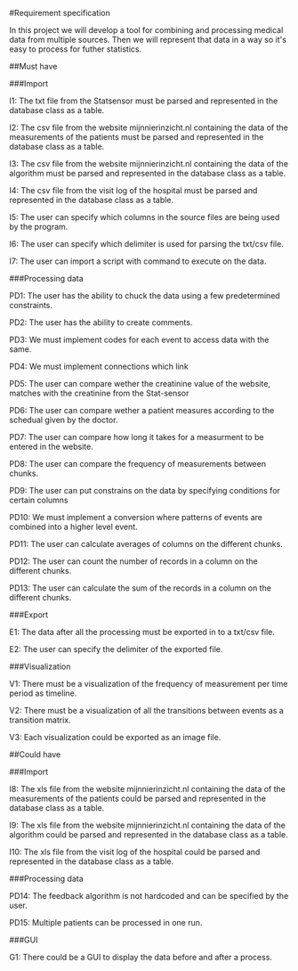 #Requirement specification

In this project we will develop a tool for combining and processing medical data from multiple sources. Then we will represent that data in a way so it's easy to process for futher statistics. 

##Must have

###Import


I1: The txt file from the Statsensor must be parsed and represented in the database class as a table. 

I2: The csv file from the website mijnnierinzicht.nl containing the data of the measurements of the patients must be parsed and represented in the database class as a table.

I3: The csv file from the website mijnnierinzicht.nl containing the data of the algorithm must be parsed and represented in the database class as a table. 

I4: The csv file from the visit log of the hospital must be parsed and represented in the database class as a table. 

I5: The user can specify which columns in the source files are being used by the program.

I6: The user can specify which delimiter is used for parsing the txt/csv file.

I7: The user can import a script with command to execute on the data.

###Processing data

PD1: The user has the  ability to chuck the data using a few predetermined constraints.

PD2: The user has the ability to create comments.

PD3: We must implement codes for each event to access data with the same.

PD4: We must implement connections which link 

PD5: The user can compare wether the creatinine value of the website, matches with the creatinine from the Stat-sensor

PD6: The user can compare wether a patient measures according to the schedual given by the doctor.

PD7: The user can compare how long it takes for a measurment to be entered in the website.

PD8: The user can compare the frequency of measurements between chunks.

PD9: The user can put constrains on the data by specifying conditions for certain columns

PD10: We must implement a conversion where patterns of events are combined into a higher level event.

PD11: The user can calculate averages of columns on the different chunks.

PD12: The user can count the number of records in a column on the different chunks.

PD13: The user can calculate the sum of the records in a column on the different chunks.

###Export

E1: The data after all the processing must be exported in to a txt/csv file.

E2: The user can specify the delimiter of the exported file.

###Visualization

V1: There must be a visualization of the frequency of measurement per time period as timeline.

V2: There must be a visualization of all the transitions between events as a transition matrix.

V3: Each visualization could be exported as an image file.

##Could have

###Import

I8: The xls file from the website mijnnierinzicht.nl containing the data of the measurements of the patients could be parsed and represented in the database class as a table.

I9: The xls file from the website mijnnierinzicht.nl containing the data of the algorithm could be parsed and represented in the database class as a table.

I10: The xls file from the visit log of the hospital could be parsed and represented in the database class as a table. 

###Processing data

PD14: The feedback algorithm is not hardcoded and can be specified by the user.

PD15: Multiple patients can be processed in one run.

###GUI

G1: There could be a GUI to display the data before and after a process. 











 